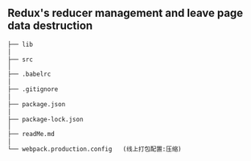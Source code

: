 ## Redux's reducer management and leave page data destruction

```markdown
├── lib
│
├── src
│
├── .babelrc
│
├── .gitignore
│
├── package.json
│
├── package-lock.json
│
├── readMe.md
│
└── webpack.production.config   (线上打包配置:压缩)
```
